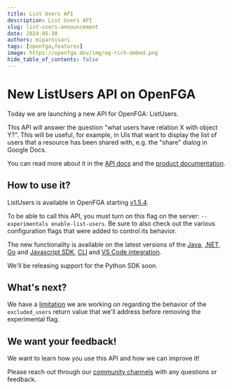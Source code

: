 ```yaml
---
title: List Users API
description: List Users API 
slug: list-users-announcement
date: 2024-05-30
authors: miparnisari
tags: [openfga,features]
image: https://openfga.dev/img/og-rich-embed.png
hide_table_of_contents: false
---
```

# New ListUsers API on OpenFGA

Today we are launching a new API for OpenFGA: ListUsers.

This API will answer the question "what users have relation X with object Y?". This will be useful, for example, in UIs that want to display the list of users that a resource has been shared with, e.g. the "share" dialog in Google Docs.

You can read more about it in the [API docs](https://openfga.dev/api/service#/Relationship%20Queries/ListUsers) and the [product documentation](https://openfga.dev/docs/getting-started/perform-list-users).

## How to use it?

ListUsers is available in OpenFGA starting [v1.5.4](https://github.com/openfga/openfga/releases/tag/v1.5.4).

To be able to call this API, you must turn on this flag on the server: `--experimentals enable-list-users`. Be sure to also check out the various configuration flags that were added to control its behavior.

The new functionality is available on the latest versions of the [Java](https://github.com/openfga/java-sdk/), [.NET](https://github.com/openfga/dotnet-sdk/), [Go](https://github.com/openfga/go-sdk/) and [Javascript SDK](https://github.com/openfga/js-sdk/), [CLI](https://github.com/openfga/cli?tab=readme-ov-file#list-users) and [VS Code integration](https://marketplace.visualstudio.com/items?itemName=openfga.openfga-vscode). 

We'll be releasing support for the Python SDK soon.

## What's next?

We have a [limitation](https://openfga.dev/docs/getting-started/perform-list-users#exclusion-of-nested-usersets) we are working on regarding the behavior of the `excluded_users` return value that we'll address before removing the experimental flag.

## We want your feedback!

We want to learn how you use this API and how we can improve it!

Please reach out through our [community channels](https://openfga.dev/community) with any questions or feedback.
